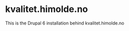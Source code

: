 kvalitet.himolde.no
===================

This is the Drupal 6 installation behind kvalitet.himolde.no
